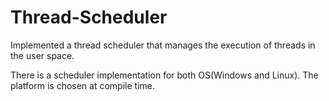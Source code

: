 # Thread-Scheduler

Implemented a thread scheduler that manages the execution of threads in the user space.

There is a scheduler implementation for both OS(Windows and Linux).
The platform is chosen at compile time.
